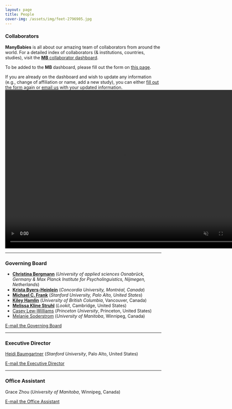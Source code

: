 ```yaml
---
layout: page
title: People
cover-img: /assets/img/feet-2796905.jpg
---
```


<!---
To do:
- update funding information? MB2 Grant?
--->

### Collaborators   
**ManyBabies** is all about our amazing team of collaborators from around the world. For a detailed index of collaborators (& institutions, countries, studies), visit the [**MB** collaborator dashboard](https://manybabies.shinyapps.io/shiny_mb_map/). 

To be added to the **MB** dashboard, please fill out the form on [this page]({{site.baseurl}}/map/).

If you are already on the dashboard and wish to update any information (e.g., change of affiliation or name, add a new study), you can either [fill out the form]({{site.baseurl}}/map/) again or [email us](mailto:manybabiesconsortium@gmail.com) with your updated information.
<a href="{{site.baseurl}}{% link map.md %}" class="image">
    <video muted autoplay="autoplay" loop="loop" width="768" height="512">
      <source src="/assets/img/dashboard_overview.mp4" type="video/mp4">  
    </video>
</a>

***

### Governing Board

* [**Christina Bergmann**](https://www.mpi.nl/people/bergmann-christina) (*University of applied sciences Osnabrück, Germany & Max Planck Institute for Psycholinguistics, Nijmegen, Netherlands*)
* [**Krista Byers-Heinlein**](https://www.concordia.ca/artsci/psychology/faculty.html?fpid=krista-byers-heinlein) (*Concordia University, Montréal, Canada*)
* [**Michael C. Frank**](https://web.stanford.edu/~mcfrank/) (*Stanford University, Palo Alto, United States*)
* [**Kiley Hamlin**](https://psych.ubc.ca/profile/kiley-hamlin/) (<i>University of British Columbia</i>, Vancouver, Canada)
* [**Melissa Kline Struhl**](http://www.melissaklinestruhl.com) (<i>Lookit</i>, Cambridge, United States)
* [Casey Lew-Williams](https://psych.princeton.edu/person/casey-lew-williams) (<i>Princeton University</i>, Princeton, United States)
* [Melanie Soderstrom](https://home.cc.umanitoba.ca/~soderstr/) (<i>University of Manitoba</i>, Winnipeg, Canada)

[E-mail the Governing Board](mailto:manybabies-gb@mailman.stanford.edu)

***

### Executive Director   

[Heidi Baumgartner](https://www-csli.stanford.edu/people/baumgartner-heidi) (<i>Stanford University</i>, Palo Alto, United States) 

[E-mail the Executive Director](mailto:manybabies.director@gmail.com)

***

### Office Assistant   
Grace Zhou (<i>University of Manitoba</i>, Winnipeg, Canada) 

[E-mail the Office Assistant](mailto:grace.zhou@umanitoba.ca)




